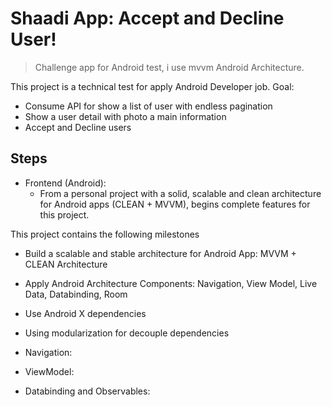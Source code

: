 # Shaadi App: Accept and Decline User!


> Challenge app for Android test, i use mvvm Android Architecture.

This project is a technical test for apply Android Developer job. 
Goal: 

- Consume API for show a list of user with endless pagination
- Show a user detail with photo a main information
- Accept and Decline users

## Steps

- Frontend (Android):
  - From a personal project with a solid, scalable and clean architecture for Android apps (CLEAN + MVVM), begins complete features for this project.

This project contains the following milestones
 
- Build a scalable and stable architecture for Android App: MVVM + CLEAN Architecture
- Apply Android Architecture Components: Navigation, View Model, Live Data, Databinding, Room
- Use Android X dependencies
- Using modularization for decouple dependencies


- Navigation:
- ViewModel:
- Databinding and Observables:


